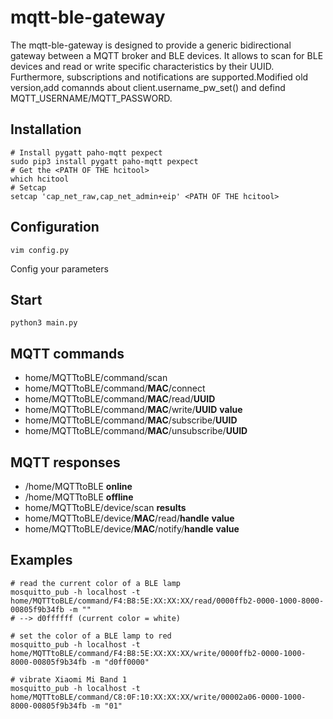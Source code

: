 # mqtt-ble-gateway

The mqtt-ble-gateway is designed to provide a generic bidirectional gateway between a MQTT broker and BLE devices. It allows to scan for BLE devices and read or write specific characteristics by their UUID. Furthermore, subscriptions and notifications are supported.Modified old version,add comannds about client.username_pw_set() and defind MQTT_USERNAME/MQTT_PASSWORD.

## Installation
```
# Install pygatt paho-mqtt pexpect
sudo pip3 install pygatt paho-mqtt pexpect
# Get the <PATH OF THE hcitool>
which hcitool
# Setcap
setcap 'cap_net_raw,cap_net_admin+eip' <PATH OF THE hcitool>
```

## Configuration
```
vim config.py
```
Config your parameters

## Start
```
python3 main.py
```

## MQTT commands
- home/MQTTtoBLE/command/scan
- home/MQTTtoBLE/command/**MAC**/connect
- home/MQTTtoBLE/command/**MAC**/read/**UUID**
- home/MQTTtoBLE/command/**MAC**/write/**UUID** **value**
- home/MQTTtoBLE/command/**MAC**/subscribe/**UUID**
- home/MQTTtoBLE/command/**MAC**/unsubscribe/**UUID**

## MQTT responses
- /home/MQTTtoBLE **online**
- /home/MQTTtoBLE **offline**
- home/MQTTtoBLE/device/scan **results**
- home/MQTTtoBLE/device/**MAC**/read/**handle** **value**
- home/MQTTtoBLE/device/**MAC**/notify/**handle** **value**

## Examples
```
# read the current color of a BLE lamp
mosquitto_pub -h localhost -t home/MQTTtoBLE/command/F4:B8:5E:XX:XX:XX/read/0000ffb2-0000-1000-8000-00805f9b34fb -m ""
# --> d0ffffff (current color = white)

# set the color of a BLE lamp to red
mosquitto_pub -h localhost -t home/MQTTtoBLE/command/F4:B8:5E:XX:XX:XX/write/0000ffb2-0000-1000-8000-00805f9b34fb -m "d0ff0000"

# vibrate Xiaomi Mi Band 1
mosquitto_pub -h localhost -t home/MQTTtoBLE/command/C8:0F:10:XX:XX:XX/write/00002a06-0000-1000-8000-00805f9b34fb -m "01"
```
